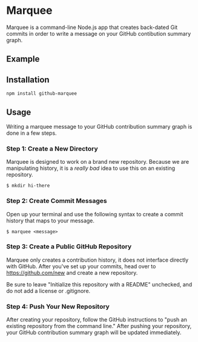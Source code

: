 # Marquee

Marquee is a command-line Node.js app that creates back-dated Git commits in
order to write a message on your GitHub contibution summary graph.

## Example

## Installation

```
npm install github-marquee
```

## Usage

Writing a marquee message to your GitHub contribution summary graph is done in
a few steps.

### Step 1: Create a New Directory

Marquee is designed to work on a brand new repository. Because we are
manipulating history, it is a *really bad* idea to use this on an existing
repository.

```
$ mkdir hi-there
```

### Step 2: Create Commit Messages

Open up your terminal and use the following syntax to create a commit history
that maps to your message.

```
$ marquee <message>
```

### Step 3: Create a Public GitHub Repository

Marquee only creates a contribution history, it does not interface directly
with GitHub. After you've set up your commits, head over to
https://github.com/new and create a new repository.

Be sure to leave "Initialize this repository with a README" unchecked, and do
not add a license or .gitignore.

### Step 4: Push Your New Repository

After creating your repository, follow the GitHub instructions to "push an
existing repository from the command line." After pushing your repository, your
GitHub contribution summary graph will be updated immediately.
